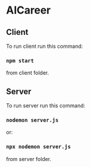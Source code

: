 # AICareer

## Client

To run client run this command:
### `npm start`
from client folder.

## Server

To run server run this command:
### `nodemon server.js`
or:
### `npx nodemon server.js`
from server folder.
